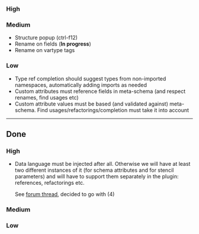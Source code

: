 ### High

### Medium
- Structure popup (ctrl-f12)
- Rename on fields (**In progress**)
- Rename on vartype tags

### Low
- Type ref completion should suggest types from non-imported namespaces, automatically adding imports as needed
- Custom attributes must reference fields in meta-schema (and respect renames, find usages etc)
- Custom attribute values must be based (and validated against) meta-schema. Find usages/refactorings/completion must take it into account

---
## Done
### High
- Data language must be injected after all. Otherwise we will have at least two different instances of it (for schema attributes and for stencil parameters) and will have to support them separately in the plugin: references, refactorings etc.

    See [forum thread](https://intellij-support.jetbrains.com/hc/en-us/community/posts/207645985-language-composition-with-Grammar-Kit-), decided to go with (4)

### Medium

### Low

